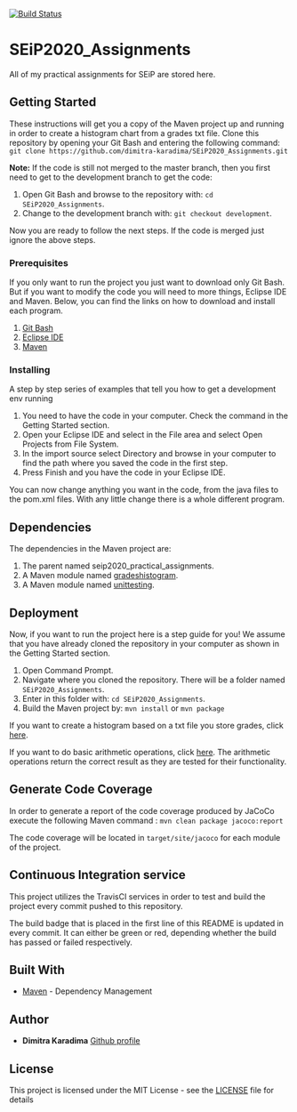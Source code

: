 [![Build Status](https://travis-ci.com/dimitra-karadima/SEiP2020_Assignments.svg?token=qqNB8JtSMr3RMpx7yqHb&branch=development)](https://travis-ci.com/dimitra-karadima/SEiP2020_Assignments)
# SEiP2020_Assignments

All of my practical assignments for SEiP are stored here.

## Getting Started

These instructions will get you a copy of the Maven project up and running in order to create a histogram chart from a grades txt file.
Clone this repository by opening your Git Bash and entering the following command: ```git clone https://github.com/dimitra-karadima/SEiP2020_Assignments.git```

**Note:** If the code is still not merged to the master branch, then you first need to get to the development branch to get the code:
1. Open Git Bash and browse to the repository with: ```cd SEiP2020_Assignments```.
2. Change to the development branch with: ```git checkout development```.

Now you are ready to follow the next steps. If the code is merged just ignore the above steps.

### Prerequisites

If you only want to run the project you just want to download only Git Bash.
But if you want to modify the code you will need to more things, Eclipse IDE and Maven.
Below, you can find the links on how to download and install each program.
1. [Git Bash](https://www.stanleyulili.com/git/how-to-install-git-bash-on-windows/)
2. [Eclipse IDE](https://www.ntu.edu.sg/home/ehchua/programming/howto/EclipseJava_HowTo.html)
3. [Maven](https://mkyong.com/maven/how-to-install-maven-in-windows/)

### Installing

A step by step series of examples that tell you how to get a development env running

1. You need to have the code in your computer. Check the command in the Getting Started section.
2. Open your Eclipse IDE and select in the File area and select Open Projects from File System.
3. In the import source select Directory and browse in your computer to find the path where you saved the code in the first step.
4. Press Finish and you have the code in your Eclipse IDE.

You can now change anything you want in the code, from the java files to the pom.xml files.
With any little change there is a whole different program.

## Dependencies
The dependencies in the Maven project are:
1. The parent named seip2020_practical_assignments.
2. A Maven module named [gradeshistogram](seip2020_practical_assignments/gradeshistogram/README.md).
3. A Maven module named [unittesting](seip2020_practical_assignments/unittesting/README.md).

## Deployment

Now, if you want to run the project here is a step guide for you! We assume that you have already cloned the repository in your computer as shown in the Getting Started section.
1. Open Command Prompt.
2. Navigate where you cloned the repository. There will be a folder named ```SEiP2020_Assignments```.
3. Enter in this folder with: ```cd SEiP2020_Assignments```.
3. Build the Maven project by: ```mvn install``` or ```mvn package```

If you want to create a histogram based on a txt file you store grades, click [here](seip2020_practical_assignments/gradeshistogram/README.md).

If you want to do basic arithmetic operations, click [here](seip2020_practical_assignments/unittesting/README.md). The arithmetic operations return the correct result as they are tested for their functionality.

## Generate Code Coverage

In order to generate a report of the code coverage produced by JaCoCo execute the following Maven command : ```mvn clean package jacoco:report```

The code coverage will be located in ```target/site/jacoco``` for each module of the project.

## Continuous Integration service

This project utilizes the TravisCI services in order to test and build the project every commit pushed to this repository.

The build badge that is placed in the first line of this README is updated in every commit.
It can either be green or red, depending whether the build has passed or failed respectively.

## Built With

* [Maven](https://maven.apache.org/) - Dependency Management

## Author

* **Dimitra Karadima** [Github profile](https://github.com/dimitra-karadima)

## License

This project is licensed under the MIT License - see the [LICENSE](https://github.com/dimitra-karadima/SEiP2020_Assignments/blob/master/LICENSE) file for details
